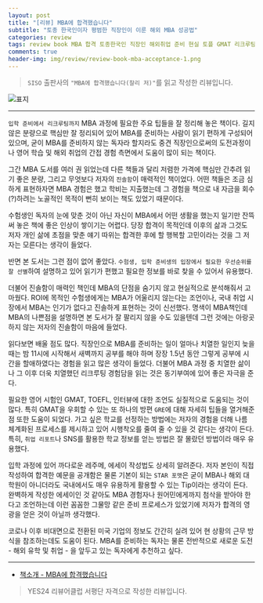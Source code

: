 ```yaml
---  
layout: post  
title: "[리뷰] MBA에 합격했습니다"  
subtitle: "토종 한국인이자 평범한 직장인이 이룬 해외 MBA 성공법"  
categories: review  
tags: review book MBA 합격 토종한국인 직장인 해외취업 준비 현실 토플 GMAT 리크루팅 체크리스트      
comments: true  
header-img: img/review/review-book-mba-acceptance-1.png
---  
```

  
> `SISO` 출판사의 `"MBA에 합격했습니다(찰리 저)"`를 읽고 작성한 리뷰입니다.  

![표지](https://telegeam.github.io/assets/img/review/review-book-mba-acceptance-1.png)  

---

`입학 준비에서 리크루팅까지` MBA 과정에 필요한 주요 팁들을 잘 정리해 놓은 책이다. 길지 않은 분량으로 핵심만 잘 정리되어 있어 MBA를 준비하는 사람이 읽기 편하게 구성되어 있으며, 굳이 MBA를 준비하지 않는 독자라 할지라도 중견 직장인으로써의 도전과정이나 영어 학습 및 해외 취업의 간접 경험 측면에서 도움이 많이 되는 책이다. 

그간 MBA 도서를 여러 권 읽었는데 다른 책들과 달리 저렴한 가격에 핵심만 간추려 읽기 좋은 분량, 그리고 무엇보다 저자의 `진솔함`이 매력적인 책이었다. 어떤 책들은 조금 심하게 표현하자면 MBA 경험은 했고 학비는 지출했는데 그 경험을 책으로 내 자금을 회수(?)하려는 노골적인 목적이 뻔히 보이는 책도 있었기 때문이다. 

수험생인 독자의 눈에 맞춘 것이 아닌 자신이 MBA에서 어떤 생활을 했는지 일기만 잔뜩 써 놓은 책에 좋은 인상이 쌓이기는 어렵다. 당장 합격이 목적인데 이후의 삶과 그것도 저자 개인 삶에 초점을 맞춘 얘기 따위는 합격한 후에 할 행복할 고민이라는 것을 그 저자는 모른다는 생각이 들었다. 

반면 본 도서는 그런 점이 없어 좋았다. `수험생, 입학 준비생의 입장에서 필요한 우선순위를 잘 선별`하여 설명하고 있어 읽기가 편했고 필요한 정보를 바로 찾을 수 있어서 유용했다. 

더불어 진솔함이 매력인 책인데 MBA의 단점을 숨기지 않고 현실적으로 분석해줘서 고마웠다. ROI에 목적인 수험생에게는 MBA가 어울리지 않는다는 조언이나, 국내 취업 시장에서 MBA는 인기가 없다고 진솔하게 표현하는 것이 신선했다. 명색이 MBA책인데 MBA의 나쁜점을 설명하면 본 도서가 잘 팔리지 않을 수도 있을텐데 그런 것에는 아랑곳하지 않는 저자의 진솔함이 마음에 들었다.

읽다보면 배울 점도 많다. 직장인으로 MBA를 준비하는 일이 얼마나 치열한 일인지 늦을 때는 밤 11시에 시작해서 새벽까지 공부를 해야 하며 장장 1.5년 동안 그렇게 공부에 시간을 할애하였다는 경험을 읽고 많은 생각이 들었다. 더불어 MBA 과정 중 치열한 삶이나 그 이후 더욱 치열했던 리크루팅 경험담을 읽는 것은 동기부여에 있어 좋은 자극을 준다.

필요한 영어 시험인 GMAT, TOEFL, 인터뷰에 대한 조언도 실질적으로 도움되는 것이 많다. 특히 GMAT을 우회할 수 있는 또 하나의 방편 `GRE`에 대해 자세히 팁들을 열거해준 점 또한 도움이 되었다. 가고 싶은 학교를 선정하는 방법에는 저자의 경험을 더해 나름 체계화된 프로세스를 제시하고 있어 시행착오를 줄여 줄 수 있을 것 같다는 생각이 든다. 특히, `취업 리포트`나 SNS를 활용한 학교 정보를 얻는 방법은 잘 몰랐던 방법이라 매우 유용했다. 

입학 과정에 있어 까다로운 레주메, 에세이 작성법도 상세히 알려준다. 저자 본인이 직접 작성하여 합격한 예문을 공개함은 물론 기본이 되는 `STAR 포맷`은 굳이 MBA나 해외 대학원이 아니더라도 국내에서도 매우 유용하게 활용할 수 있는 Tip이라는 생각이 든다. 완벽하게 작성한 에세이인 것 같아도 MBA 경험자나 원어민에게까지 첨삭을 받아야 한다고 조언하는데 이런 꼼꼼한 그물망 같은 준비 프로세스가 있었기에 저자가 합격의 영광을 얻은 것이 아닐까 생각했다. 

코로나 이후 비대면으로 전환된 미국 기업의 정보도 간간히 실려 있어 현 상황의 근무 방식을 참조하는데도 도움이 된다. MBA를 준비하는 독자는 물론 전반적으로 새로운 도전 - 해외 유학 및 취업 - 을 앞두고 있는 독자에게 추천하고 싶다.

---

* [책소개 - MBA에 합격했습니다](http://www.yes24.com/Product/Goods/101543725?OzSrank=1)

> YES24 리뷰어클럽 서평단 자격으로 작성한 리뷰입니다.